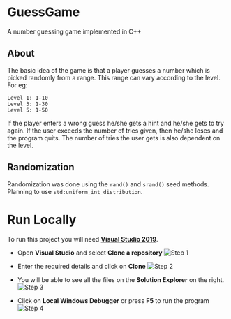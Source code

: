 # GuessGame
A number guessing game implemented in C++

## About
The basic idea of the game is that a player guesses a number which is picked randomly from a range. This range can vary according to the level. For eg:
```
Level 1: 1-10
Level 3: 1-30
Level 5: 1-50
```

If the player enters a wrong guess he/she gets a hint and he/she gets to try again. If the user exceeds the number of tries given, then he/she loses and the program quits.
The number of tries the user gets is also dependent on the level.

## Randomization
Randomization was done using the `rand()` and `srand()` seed methods. Planning to use `std:uniform_int_distribution`.

# Run Locally
To run this project you will need [**Visual Studio 2019**](https://visualstudio.microsoft.com/vs/).

- Open **Visual Studio** and select **Clone a repository**
![Step 1](https://i.imgur.com/IhWrkhy.png)

- Enter the required details and click on **Clone**
![Step 2](https://i.imgur.com/n3oJoFR.png)

- You will be able to see all the files on the **Solution Explorer** on the right.
![Step 3](https://i.imgur.com/Jt9ljtv.png)

- Click on **Local Windows Debugger** or press **F5** to run the program
![Step 4](https://i.imgur.com/8VSqbxo.png)

